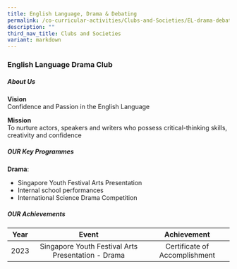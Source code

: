 ```yaml
---
title: English Language, Drama & Debating
permalink: /co-curricular-activities/Clubs-and-Societies/EL-drama-debating/
description: ""
third_nav_title: Clubs and Societies
variant: markdown
---
```

### English Language Drama Club

##### About Us

**Vision**  <br>
Confidence and Passion in the English Language  
  
**Mission**  <br>
To nurture actors, speakers and writers who possess critical-thinking skills, creativity and confidence

##### OUR Key Programmes

**Drama**:&nbsp;

*   Singapore Youth Festival Arts Presentation
*   Internal school performances
*   International Science Drama Competition

##### OUR Achievements

| Year | Event | Achievement |
|:---:|:---:|:---:|
| 2023 | Singapore Youth Festival Arts Presentation - Drama | Certificate of Accomplishment  |